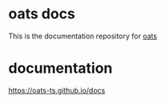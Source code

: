 # oats docs

This is the documentation repository for [oats](https://github.com/oats-ts/oats-ts)

# documentation

https://oats-ts.github.io/docs
